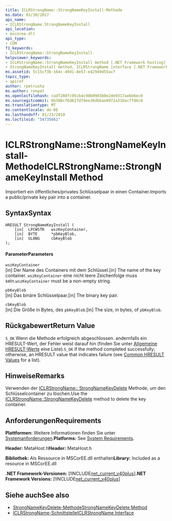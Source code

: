 ```yaml
---
title: ICLRStrongName::StrongNameKeyInstall-Methode
ms.date: 03/30/2017
api_name:
- ICLRStrongName.StrongNameKeyInstall
api_location:
- mscoree.dll
api_type:
- COM
f1_keywords:
- ICLRStrongName::StrongNameKeyInstall
helpviewer_keywords:
- ICLRStrongName::StrongNameKeyInstall method [.NET Framework hosting]
- StrongNameKeyInstall method, ICLRStrongName interface [.NET Framework hosting]
ms.assetid: 5c15cf3b-164c-49d1-8e57-e42949d55acf
topic_type:
- apiref
author: rpetrusha
ms.author: ronpet
ms.openlocfilehash: cadf208fc95cb4c90b0903b0e2de9317ae6b6ec0
ms.sourcegitcommit: 6b308cf6d627d78ee36dbbae8972a310ac7fd6c8
ms.translationtype: MT
ms.contentlocale: de-DE
ms.lasthandoff: 01/23/2019
ms.locfileid: "54735661"
---
```

# <a name="iclrstrongnamestrongnamekeyinstall-method"></a><span data-ttu-id="ee354-102">ICLRStrongName::StrongNameKeyInstall-Methode</span><span class="sxs-lookup"><span data-stu-id="ee354-102">ICLRStrongName::StrongNameKeyInstall Method</span></span>
<span data-ttu-id="ee354-103">Importiert ein öffentliches/privates Schlüsselpaar in einen Container.</span><span class="sxs-lookup"><span data-stu-id="ee354-103">Imports a public/private key pair into a container.</span></span>  
  
## <a name="syntax"></a><span data-ttu-id="ee354-104">Syntax</span><span class="sxs-lookup"><span data-stu-id="ee354-104">Syntax</span></span>  
  
```  
HRESULT StrongNameKeyInstall (  
    [in]  LPCWSTR   wszKeyContainer,  
    [in]  BYTE      *pbKeyBlob,  
    [in]  ULONG     cbKeyBlob  
);  
```  
  
#### <a name="parameters"></a><span data-ttu-id="ee354-105">Parameter</span><span class="sxs-lookup"><span data-stu-id="ee354-105">Parameters</span></span>  
 `wszKeyContainer`  
 <span data-ttu-id="ee354-106">[in] Der Name des Containers mit dem Schlüssel.</span><span class="sxs-lookup"><span data-stu-id="ee354-106">[in] The name of the key container.</span></span> <span data-ttu-id="ee354-107">`wszKeyContainer` eine nicht leere Zeichenfolge muss sein.</span><span class="sxs-lookup"><span data-stu-id="ee354-107">`wszKeyContainer` must be a non-empty string.</span></span>  
  
 `pbKeyBlob`  
 <span data-ttu-id="ee354-108">[in] Das binäre Schlüsselpaar.</span><span class="sxs-lookup"><span data-stu-id="ee354-108">[in] The binary key pair.</span></span>  
  
 `cbKeyBlob`  
 <span data-ttu-id="ee354-109">[in] Die Größe in Bytes, des `pbKeyBlob`.</span><span class="sxs-lookup"><span data-stu-id="ee354-109">[in] The size, in bytes, of `pbKeyBlob`.</span></span>  
  
## <a name="return-value"></a><span data-ttu-id="ee354-110">Rückgabewert</span><span class="sxs-lookup"><span data-stu-id="ee354-110">Return Value</span></span>  
 <span data-ttu-id="ee354-111">`S_OK` Wenn die Methode erfolgreich abgeschlossen. andernfalls ein HRESULT-Wert, der Fehler weist darauf hin (finden Sie unter [Allgemeine HRESULT-Werte](https://go.microsoft.com/fwlink/?LinkId=213878) eine Liste).</span><span class="sxs-lookup"><span data-stu-id="ee354-111">`S_OK` if the method completed successfully; otherwise, an HRESULT value that indicates failure (see [Common HRESULT Values](https://go.microsoft.com/fwlink/?LinkId=213878) for a list).</span></span>  
  
## <a name="remarks"></a><span data-ttu-id="ee354-112">Hinweise</span><span class="sxs-lookup"><span data-stu-id="ee354-112">Remarks</span></span>  
 <span data-ttu-id="ee354-113">Verwenden der [ICLRStrongName:: StrongNameKeyDelete](../../../../docs/framework/unmanaged-api/hosting/iclrstrongname-strongnamekeydelete-method.md) Methode, um den Schlüsselcontainer zu löschen.</span><span class="sxs-lookup"><span data-stu-id="ee354-113">Use the [ICLRStrongName::StrongNameKeyDelete](../../../../docs/framework/unmanaged-api/hosting/iclrstrongname-strongnamekeydelete-method.md) method to delete the key container.</span></span>  
  
## <a name="requirements"></a><span data-ttu-id="ee354-114">Anforderungen</span><span class="sxs-lookup"><span data-stu-id="ee354-114">Requirements</span></span>  
 <span data-ttu-id="ee354-115">**Plattformen:** Weitere Informationen finden Sie unter [Systemanforderungen](../../../../docs/framework/get-started/system-requirements.md).</span><span class="sxs-lookup"><span data-stu-id="ee354-115">**Platforms:** See [System Requirements](../../../../docs/framework/get-started/system-requirements.md).</span></span>  
  
 <span data-ttu-id="ee354-116">**Header:** MetaHost.h</span><span class="sxs-lookup"><span data-stu-id="ee354-116">**Header:** MetaHost.h</span></span>  
  
 <span data-ttu-id="ee354-117">**Bibliothek:** Als Ressource in MSCorEE.dll enthalten</span><span class="sxs-lookup"><span data-stu-id="ee354-117">**Library:** Included as a resource in MSCorEE.dll</span></span>  
  
 <span data-ttu-id="ee354-118">**.NET Framework-Versionen:** [!INCLUDE[net_current_v40plus](../../../../includes/net-current-v40plus-md.md)]</span><span class="sxs-lookup"><span data-stu-id="ee354-118">**.NET Framework Versions:** [!INCLUDE[net_current_v40plus](../../../../includes/net-current-v40plus-md.md)]</span></span>  
  
## <a name="see-also"></a><span data-ttu-id="ee354-119">Siehe auch</span><span class="sxs-lookup"><span data-stu-id="ee354-119">See also</span></span>
- [<span data-ttu-id="ee354-120">StrongNameKeyDelete-Methode</span><span class="sxs-lookup"><span data-stu-id="ee354-120">StrongNameKeyDelete Method</span></span>](../../../../docs/framework/unmanaged-api/hosting/iclrstrongname-strongnamekeydelete-method.md)
- [<span data-ttu-id="ee354-121">ICLRStrongName-Schnittstelle</span><span class="sxs-lookup"><span data-stu-id="ee354-121">ICLRStrongName Interface</span></span>](../../../../docs/framework/unmanaged-api/hosting/iclrstrongname-interface.md)
